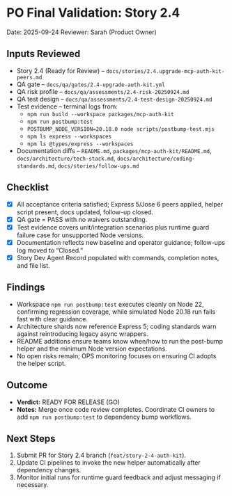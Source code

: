# PO Final Validation: Story 2.4

Date: 2025-09-24
Reviewer: Sarah (Product Owner)

## Inputs Reviewed
- Story 2.4 (Ready for Review) – `docs/stories/2.4.upgrade-mcp-auth-kit-peers.md`
- QA gate – `docs/qa/gates/2.4-upgrade-auth-kit.yml`
- QA risk profile – `docs/qa/assessments/2.4-risk-20250924.md`
- QA test design – `docs/qa/assessments/2.4-test-design-20250924.md`
- Test evidence – terminal logs from:
  - `npm run build --workspace packages/mcp-auth-kit`
  - `npm run postbump:test`
  - `POSTBUMP_NODE_VERSION=20.18.0 node scripts/postbump-test.mjs`
  - `npm ls express --workspaces`
  - `npm ls @types/express --workspaces`
- Documentation diffs – `README.md`, `packages/mcp-auth-kit/README.md`, `docs/architecture/tech-stack.md`, `docs/architecture/coding-standards.md`, `docs/stories/follow-ups.md`

## Checklist
- [x] All acceptance criteria satisfied; Express 5/Jose 6 peers applied, helper script present, docs updated, follow-up closed.
- [x] QA gate = PASS with no waivers outstanding.
- [x] Test evidence covers unit/integration scenarios plus runtime guard failure case for unsupported Node versions.
- [x] Documentation reflects new baseline and operator guidance; follow-ups log moved to “Closed.”
- [x] Story Dev Agent Record populated with commands, completion notes, and file list.

## Findings
- Workspace `npm run postbump:test` executes cleanly on Node 22, confirming regression coverage, while simulated Node 20.18 run fails fast with clear guidance.
- Architecture shards now reference Express 5; coding standards warn against reintroducing legacy async wrappers.
- README additions ensure teams know when/how to run the post-bump helper and the minimum Node version expectations.
- No open risks remain; OPS monitoring focuses on ensuring CI adopts the helper script.

## Outcome
- **Verdict:** READY FOR RELEASE (GO)
- **Notes:** Merge once code review completes. Coordinate CI owners to add `npm run postbump:test` to dependency bump workflows.

## Next Steps
1. Submit PR for Story 2.4 branch (`feat/story-2-4-auth-kit`).
2. Update CI pipelines to invoke the new helper automatically after dependency changes.
3. Monitor initial runs for runtime guard feedback and adjust messaging if necessary.
